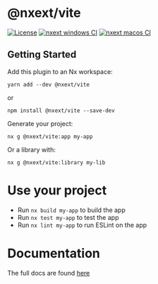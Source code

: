 # @nxext/vite

[![License](https://img.shields.io/npm/l/@nxext/svelte.svg?style=flat-square)]()
[![nxext windows CI](https://github.com/nxext/nx-extensions/workflows/nxext%20windows%20CI/badge.svg)]()
[![nxext macos CI](https://github.com/nxext/nx-extensions/workflows/nxext%20macos%20CI/badge.svg)]()

## Getting Started

Add this plugin to an Nx workspace:

```
yarn add --dev @nxext/vite
```

or

```
npm install @nxext/vite --save-dev
```

Generate your project:

```
nx g @nxext/vite:app my-app
```

Or a library with:

```
nx g @nxext/vite:library my-lib
```

# Use your project

- Run `nx build my-app` to build the app
- Run `nx test my-app` to test the app
- Run `nx lint my-app` to run ESLint on the app

# Documentation

The full docs are found [here](https://nxext.dev/docs/vite/overview)
